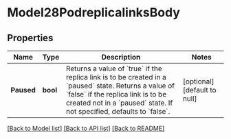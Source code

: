 # Model28PodreplicalinksBody

## Properties
Name | Type | Description | Notes
------------ | ------------- | ------------- | -------------
**Paused** | **bool** | Returns a value of &#x60;true&#x60; if the replica link is to be created in a &#x60;paused&#x60; state. Returns a value of &#x60;false&#x60; if the replica link is to be created not in a &#x60;paused&#x60; state. If not specified, defaults to &#x60;false&#x60;. | [optional] [default to null]

[[Back to Model list]](../README.md#documentation-for-models) [[Back to API list]](../README.md#documentation-for-api-endpoints) [[Back to README]](../README.md)

